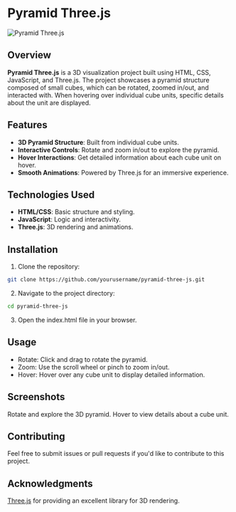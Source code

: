 # Pyramid Three.js

![Pyramid Three.js](readme.jpeg)

## Overview

**Pyramid Three.js** is a 3D visualization project built using HTML, CSS, JavaScript, and Three.js. The project showcases a pyramid structure composed of small cubes, which can be rotated, zoomed in/out, and interacted with. When hovering over individual cube units, specific details about the unit are displayed.

## Features

- **3D Pyramid Structure**: Built from individual cube units.
- **Interactive Controls**: Rotate and zoom in/out to explore the pyramid.
- **Hover Interactions**: Get detailed information about each cube unit on hover.
- **Smooth Animations**: Powered by Three.js for an immersive experience.

## Technologies Used

- **HTML/CSS**: Basic structure and styling.
- **JavaScript**: Logic and interactivity.
- **Three.js**: 3D rendering and animations.

## Installation

1. Clone the repository:
```bash
git clone https://github.com/yourusername/pyramid-three-js.git
```

2. Navigate to the project directory:
```bash
cd pyramid-three-js
```

3. Open the index.html file in your browser.

## Usage
- Rotate: Click and drag to rotate the pyramid.
- Zoom: Use the scroll wheel or pinch to zoom in/out.
- Hover: Hover over any cube unit to display detailed information.

## Screenshots
Rotate and explore the 3D pyramid.
Hover to view details about a cube unit.

## Contributing
Feel free to submit issues or pull requests if you'd like to contribute to this project.

## Acknowledgments
[Three.js](https://threejs.org/) for providing an excellent library for 3D rendering.
